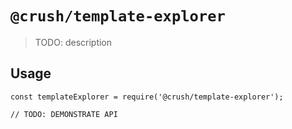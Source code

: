 # `@crush/template-explorer`

> TODO: description

## Usage

```
const templateExplorer = require('@crush/template-explorer');

// TODO: DEMONSTRATE API
```

